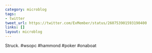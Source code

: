 ```yaml
---
category: microblog
tags:
- twitter
tweet_url: https://twitter.com/ExMember/status/260753901593190400
links: []
layout: microblog
---
```

Struck. #wsopc #hammond #poker #onaboat
